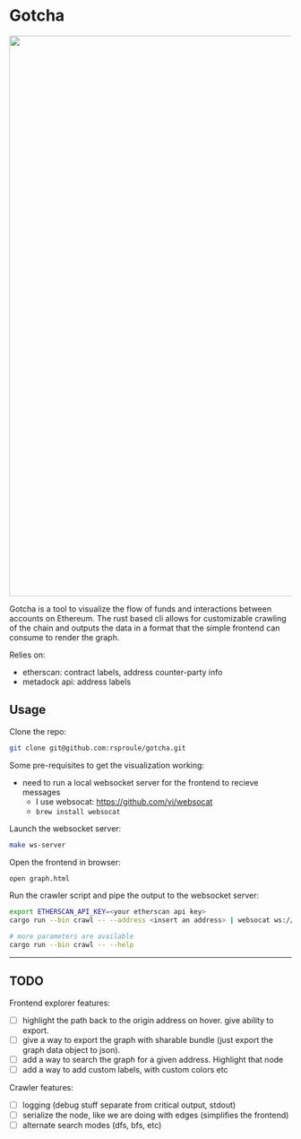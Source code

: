 # Gotcha

<p align="center">
  <img width="1000" src="graph-demo.gif">
</p>

Gotcha is a tool to visualize the flow of funds and interactions between accounts on Ethereum.
The rust based cli allows for customizable crawling of the chain and outputs the data in a format
that the simple frontend can consume to render the graph.

Relies on:

- etherscan: contract labels, address counter-party info
- metadock api: address labels

## Usage

Clone the repo:

```bash
git clone git@github.com:rsproule/gotcha.git
```

Some pre-requisites to get the visualization working:

- need to run a local websocket server for the frontend to recieve messages
  - I use websocat: <https://github.com/vi/websocat>
  - `brew install websocat`

Launch the websocket server:

```bash
make ws-server
```

Open the frontend in browser:

```bash
open graph.html
```

Run the crawler script and pipe the output to the websocket server:

```bash
export ETHERSCAN_API_KEY=<your etherscan api key> 
cargo run --bin crawl -- --address <insert an address> | websocat ws://localhost:1234

# more parameters are available 
cargo run --bin crawl -- --help
```

----

## TODO

Frontend explorer features:

- [ ] highlight the path back to the origin address on hover. give ability to export.
- [ ] give a way to export the graph with sharable bundle (just export the graph data object to json).
- [ ] add a way to search the graph for a given address. Highlight that node
- [ ] add a way to add custom labels, with custom colors etc

Crawler features:

- [ ] logging (debug stuff separate from critical output, stdout)
- [ ] serialize the node, like we are doing with edges (simplifies the frontend)
- [ ] alternate search modes (dfs, bfs, etc)
